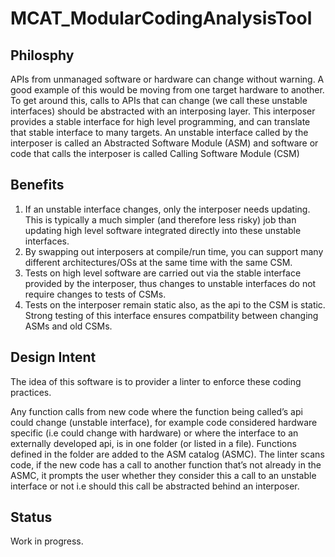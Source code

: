 # MCAT_ModularCodingAnalysisTool

## Philosphy

APIs from unmanaged software or hardware can change without warning. A good example of this would be moving from one target hardware to another. To get around this, calls to APIs that can change (we call these unstable interfaces) should be abstracted with an interposing layer. This interposer provides a stable interface for high level programming, and can translate that stable interface to many targets. An unstable interface called by the interposer is called an Abstracted Software Module (ASM) and software or code that calls the interposer is called Calling Software Module (CSM)

## Benefits
1. If an unstable interface changes, only the interposer needs updating. This is typically a much simpler (and therefore less risky) job than updating high level software integrated directly into these unstable interfaces.
2. By swapping out interposers at compile/run time, you can support many different architectures/OSs at the same time with the same CSM.
3. Tests on high level software are carried out via the stable interface provided by the interposer, thus changes to unstable interfaces do not require changes to tests of CSMs.
4. Tests on the interposer remain static also, as the api to the CSM is static. Strong testing of this interface ensures compatbility between changing ASMs and old CSMs.

## Design Intent
The idea of this software is to provider a linter to enforce these coding practices.

Any function calls from new code where the function being called’s api could change (unstable interface), for example code considered hardware specific (i.e could change with hardware) or where the interface to an externally developed api, is in one folder (or listed in a file). Functions defined in the folder are added to the ASM catalog (ASMC). The linter scans code, if the new code has a call to another function that’s not already in the ASMC, it prompts the user whether they consider this a call to an unstable interface or not i.e should this call be abstracted behind an interposer.

## Status

Work in progress.